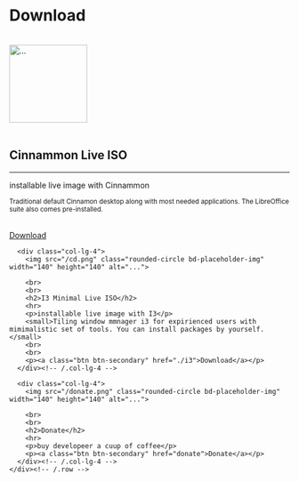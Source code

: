 <div class="container my-5">

# Download 



<br>
<div class="row">
      <div class="col-lg-4 ">
        <img src="/cd.png" class="rounded-circle bd-placeholder-img" width="140" height="140" alt="...">
        <br>
        <br>
        <h2>Cinnammon Live ISO</h2>
        <hr>
        <p>installable live image with Cinnammon</p>
        <small>Traditional default Cinnamon desktop along with most needed applications. The LibreOffice suite also comes pre-installed.</small>
        <br>
        <br>
        <p><a class="btn btn-secondary" href="./cinnamon">Download</a></p>
      </div><!-- /.col-lg-4 -->

      <div class="col-lg-4">
        <img src="/cd.png" class="rounded-circle bd-placeholder-img" width="140" height="140" alt="...">

        <br>
        <br>
        <h2>I3 Minimal Live ISO</h2>
        <hr>
        <p>installable live image with I3</p>
        <small>Tiling window mmnager i3 for expirienced users with mimimalistic set of tools. You can install packages by yourself.</small>
        <br>
        <br>
        <p><a class="btn btn-secondary" href="./i3">Download</a></p>
      </div><!-- /.col-lg-4 -->

      <div class="col-lg-4">
        <img src="/donate.png" class="rounded-circle bd-placeholder-img" width="140" height="140" alt="...">

        <br>
        <br>
        <h2>Donate</h2>
        <hr>
        <p>buy developeer a cuup of coffee</p>
        <p><a class="btn btn-secondary" href="donate">Donate</a></p>
      </div><!-- /.col-lg-4 -->
    </div><!-- /.row -->

</div>
